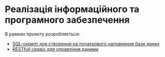 # Реалізація інформаційного та програмного забезпечення

В рамках проекту розробляється: 
- [SQL-скрипт для створення на початкового наповнення бази даних](/software/sql-script.html)
- [RESTfull сервіс для управління даними](/software/RESTfull.html)

